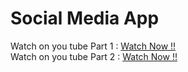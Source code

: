 # Social Media App 
Watch on you tube
Part 1 : <a href="https://www.youtube.com/watch?v=yXryGCUVFKk">Watch Now !!</a>
<br>
Watch on you tube
Part 2 : <a href="https://www.youtube.com/watch?v=ntx19fxm2Ow">Watch Now !!</a>
